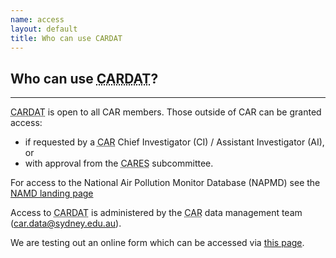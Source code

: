 ```yaml
---
name: access
layout: default
title: Who can use CARDAT
---
```


<h2>Who can use <abbr title="Centre for Air pollution, energy and health Research Data Analysis Technology">CARDAT</abbr>?</h2>
<hr class="car-red" />      
<p><abbr title="Centre for Air pollution, energy and health Research Data Analysis Technology">CARDAT</abbr> is open to all CAR members. Those outside of CAR can be granted access:</p>
<ul>
<li>if requested by a <abbr title="Centre for Air pollution, energy and health Research">CAR</abbr> Chief Investigator (CI) / Assistant Investigator (AI), or </li> 
<li>with approval from the <abbr title="Centre for Air pollution, energy and health Research Exposures Subcommittee">CARES</abbr> subcommittee.</li> 
</ul>
<p>For access to the National Air Pollution Monitor Database (NAPMD) see the <a href="https://osf.io/jxd98/">NAMD landing page</a></p>
Access to <abbr title="Centre for Air pollution, energy and health Research Data Analysis Technology">CARDAT</abbr> is 
administered by the <abbr title="Centre for Air pollution, energy and health Research">CAR</abbr> data management team 
(<a href="mailto:car.data@sydney.edu.au">car.data@sydney.edu.au</a>).

We are testing out an online form which can be accessed via <a href="data_access_request_form.html">this page</a>. 